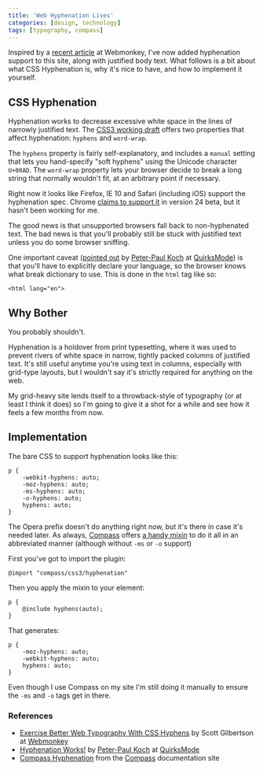 ```yaml
---
title: 'Web Hyphenation Lives'
categories: [design, technology]
tags: [typography, compass]
---
```

Inspired by a [recent article](http://www.webmonkey.com/2012/11/better-web-typography-with-css-hyphens/) at Webmonkey, I've now added hyphenation support to this site, along with justified body text. What follows is a bit about what CSS Hyphenation is, why it's nice to have, and how to implement it yourself.  

## CSS Hyphenation

Hyphenation works to decrease excessive white space in the lines of narrowly justified text. The [CSS3 working draft](http://www.w3.org/TR/css3-text/#hyphenation) offers two properties that affect hyphenation: `hyphens` and `word-wrap`. 

<p class="has-pullquote" data-pullquote="Hyphenation is a holdover from print typesetting, where it was used to prevent rivers of white space in narrow, tightly packed columns of justified text">The <code>hyphens</code> property is fairly self-explanatory, and includes a <code>manual</code> setting that lets you hand-specify "soft hyphens" using the Unicode character <code>U+00AD</code>. The <code>word-wrap</code> property lets your browser decide to break a long string that normally wouldn't fit, at an arbitrary point if necessary.</p>

Right now it looks like Firefox, IE 10 and Safari (including iOS) support the hyphenation spec. Chrome [claims to support it](http://blog.chromium.org/2012/11/a-web-developers-guide-to-latest-chrome.html) in version 24 beta, but it hasn't been working for me. 

The good news is that unsupported browsers fall back to non-hyphenated text. The bad news is that you'll probably still be stuck with justified text unless you do some browser sniffing.

One important caveat ([pointed out](http://www.quirksmode.org/blog/archives/2012/11/hyphenation_wor.html) by [Peter-Paul Koch](http://twitter.com/ppk) at [QuirksMode](http://www.quirksmode.org)) is that you'll have to explicitly declare your language, so the browser knows what break dictionary to use. This is done in the `html` tag like so: 

	<html lang="en">

## Why Bother

You probably shouldn't. 

Hyphenation is a holdover from print typesetting, where it was used to prevent rivers of white space in narrow, tightly packed columns of justified text. It's still useful anytime you're using text in columns, especially with grid-type layouts, but I wouldn't say it's strictly required for anything on the web.

My grid-heavy site lends itself to a throwback-style of typography (or at least I think it does) so I'm going to give it a shot for a while and see how it feels a few months from now.

## Implementation

The bare CSS to support hyphenation looks like this:

	p { 
		-webkit-hyphens: auto;
    	-moz-hyphens: auto;
    	-ms-hyphens: auto;
    	-o-hyphens: auto;
    	hyphens: auto;
	}

The Opera prefix doesn't do anything right now, but it's there in case it's needed later. As always, [Compass](http://compass-style.org) offers [a handy mixin](http://compass-style.org/reference/compass/css3/hyphenation/) to do it all in an abbreviated manner (although without `-ms` or `-o` support)

First you've got to import the plugin:

	@import "compass/css3/hyphenation" 

Then you apply the mixin to your element:

	p {
		@include hyphens(auto);
	}

That generates:

	p {
		-moz-hyphens: auto;
		-webkit-hyphens: auto;
		hyphens: auto;
	}

Even though I use Compass on my site I'm still doing it manually to ensure the `-ms` and `-o` tags get in there.

<h3 class="references">References</h3>

* [Exercise Better Web Typography With CSS Hyphens](http://www.webmonkey.com/2012/11/better-web-typography-with-css-hyphens/) by Scott Gilbertson at [Webmonkey](http://www.webmonkey.com/)
* [Hyphenation Works!](http://www.quirksmode.org/blog/archives/2012/11/hyphenation_wor.html) by [Peter-Paul Koch](http://twitter.com/ppk) at [QuirksMode](http://www.quirksmode.org)
* [Compass Hyphenation](http://compass-style.org/reference/compass/css3/hyphenation/) from the [Compass](http://compass-style.org/) documentation site
